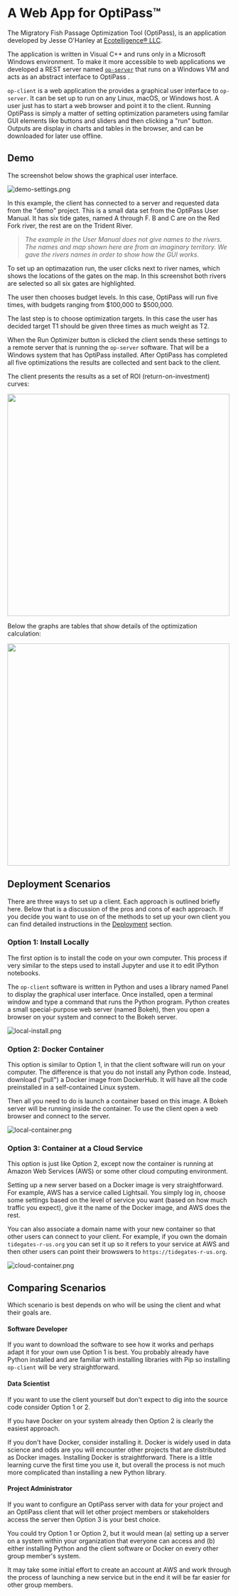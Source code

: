 # A Web App for OptiPass™

The Migratory Fish Passage Optimization Tool (OptiPass), is an application developed by Jesse O'Hanley at [Ecotelligence® LLC](https://www.ecotelligence.net/home/optipass).  

The application is written in Visual C++ and runs only in a Microsoft Windows environment.  To make it more accessible to web applications we developed a REST server named [`op-server`](https://github.com/conery/op-client) that runs on a Windows VM and acts as an abstract interface to OptiPass .  

`op-client` is a web application the provides a graphical user interface to `op-server`.
It can be set up to run on any Linux, macOS, or Windows host.
A user just has to start a web browser and point it to the client.
Running OptiPass is simply a matter of setting optimization parameters using familar GUI elements like buttons and sliders and then clicking a "run" button.
Outputs are display in charts and tables in the browser, and can be downloaded for later use offline.

## Demo

The screenshot below shows the graphical user interface.

![demo-settings.png](./assets/demo-settings.png)

In this example, the client has connected to a server and requested data from the "demo" project.
This is a small data set from the OptiPass User Manual.
It has six tide gates, named A through F.
B and C are on the Red Fork river, the rest are on the Trident River.

> _The example in the User Manual does not give names to the rivers.  The names and map shown here are from an imaginary territory.  We gave the rivers names in order to show how the GUI works._

To set up an optimazation run, the user clicks next to river names, which shows the locations of the gates on the map.  In this screenshot both rivers are selected so all six gates are highlighted.

The user then chooses budget levels.  In this case, OptiPass will run five times, with budgets ranging from $100,000 to $500,000.

The last step is to choose optimization targets.  In this case the user has decided target T1 should be given three times as much weight as T2.

When the Run Optimizer button is clicked the client sends these settings to a remote server that is running the `op-server` software.
That will be a Windows system that has OptiPass installed.
After OptiPass has completed all five optimizations the results are collected and sent back to the client.

The client presents the results as a set of ROI (return-on-investment) curves:

<img src="./assets/demo-roi.png" width=500>

Below the graphs are tables that show details of the optimization calculation:

<img src="./assets/demo-tables.png" width=500>


## Deployment Scenarios

There are three ways to set up a client.
Each approach is outlined briefly here.
Below that is a discussion of the pros and cons of each approach.
If you decide you want to use on of the methods to set up your own client you can find detailed instructions in the [Deployment](deploy.md) section.

### Option 1: Install Locally

The first option is to install the code on your own computer.
This process if very similar to the steps used to install Jupyter and use it to edit IPython notebooks.

The `op-client` software is written in Python and uses a library named Panel to display the graphical user interface.
Once installed, open a terminal window and type a command that runs the Python program.
Python creates a small special-purpose web server (named Bokeh), then you open a browser on your system and connect to the Bokeh server.

![local-install.png](./assets/local-install.png)

### Option 2: Docker Container

This option is similar to Option 1, in that the client software will run on your computer.
The difference is that you do not install any Python code.
Instead, download ("pull") a Docker image from DockerHub.
It will have all the code preinstalled in a self-contained Linux system.

Then all you need to do is launch a container based on this image.
A Bokeh server will be running inside the container.
To use the client open a web browser and connect to the server.

![local-container.png](./assets/local-container.png)

### Option 3: Container at a Cloud Service

This option is just like Option 2, except now the container is running at Amazon Web Services (AWS) or some other cloud computing environment.

Setting up a new server based on a Docker image is very straightforward.
For example, AWS has a service called Lightsail.
You simply log in, choose some settings based on the level of service you want (based on how much traffic you expect), give it the name of the Docker image, and AWS does the rest.

You can also associate a domain name with your new container so that other users can connect to your client.
For example, if you own the domain `tidegates-r-us.org` you can set it up so it refers to your service at AWS and then other users can point their browswers to `https://tidegates-r-us.org`.

![cloud-container.png](./assets/cloud-container.png)

## Comparing Scenarios

Which scenario is best depends on who will be using the client and what their goals are.

#### Software Developer

If you want to download the software to see how it works and perhaps adapt it for your own use Option 1 is best.
You probably already have Python installed and are familiar with installing libraries with Pip so installing `op-client` will be very straightforward.

#### Data Scientist

If you want to use the client yourself but don't expect to dig into the source code consider Option 1 or 2.

If you have Docker on your system already then Option 2 is clearly the easiest approach.

If you don't have Docker, consider installing it.
Docker is widely used in data science and odds are you will encounter other projects that are distributed as Docker images.
Installing Docker is straightforward.
There is a little learning curve the first time you use it, but overall the process is not much more complicated than installing a new Python library.

#### Project Administrator

If you want to configure an OptiPass server with data for your project and an OptiPass client that will let other project members or stakeholders access the server then Option 3 is your best choice.

You could try Option 1 or Option 2, but it would mean (a) setting up a server on a system within your organization that everyone can access and (b) either installing Python and the client software or Docker on every other group member's system.

It may take some initial effort to create an account at AWS and work through the process of launching a new service but in the end it will be far easier for other group members.

